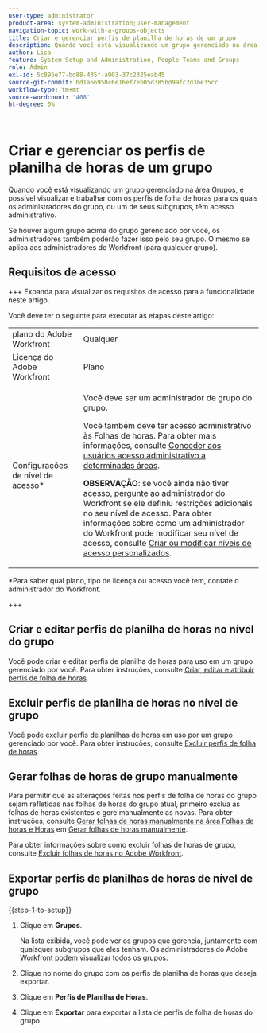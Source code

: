 ```yaml
---
user-type: administrator
product-area: system-administration;user-management
navigation-topic: work-with-a-groups-objects
title: Criar e gerenciar perfis de planilha de horas de um grupo
description: Quando você está visualizando um grupo gerenciado na área Grupos, é possível visualizar e trabalhar com os perfis de folha de horas para os quais os administradores do grupo, ou um de seus subgrupos, têm acesso administrativo.
author: Lisa
feature: System Setup and Administration, People Teams and Groups
role: Admin
exl-id: 5c895e77-bd88-435f-a903-37c2325eab45
source-git-commit: bd1a66950c6e16ef7eb05d385bd99fc2d3be35cc
workflow-type: tm+mt
source-wordcount: '408'
ht-degree: 0%

---
```


# Criar e gerenciar os perfis de planilha de horas de um grupo

<!--
<p data-mc-conditions="QuicksilverOrClassic.Draft mode">Do this to other step articles about objects and groups? Remove steps and point to main article; add group or step in that article. Already done previously for approval processes.</p>
-->

Quando você está visualizando um grupo gerenciado na área Grupos, é possível visualizar e trabalhar com os perfis de folha de horas para os quais os administradores do grupo, ou um de seus subgrupos, têm acesso administrativo.

Se houver algum grupo acima do grupo gerenciado por você, os administradores também poderão fazer isso pelo seu grupo. O mesmo se aplica aos administradores do Workfront (para qualquer grupo).

## Requisitos de acesso

+++ Expanda para visualizar os requisitos de acesso para a funcionalidade neste artigo.

Você deve ter o seguinte para executar as etapas deste artigo:

<table style="table-layout:auto"> 
 <col> 
 <col> 
 <tbody> 
  <tr> 
   <td role="rowheader">plano do Adobe Workfront</td> 
   <td>Qualquer</td> 
  </tr> 
  <tr> 
   <td role="rowheader">Licença do Adobe Workfront</td> 
   <td>Plano</td> 
  </tr> 
  <tr> 
   <td role="rowheader">Configurações de nível de acesso*</td> 
   <td> <p>Você deve ser um administrador de grupo do grupo.</p>  <p>Você também deve ter acesso administrativo às Folhas de horas. Para obter mais informações, consulte <a href="../../../administration-and-setup/add-users/configure-and-grant-access/grant-users-admin-access-certain-areas.md" class="MCXref xref" data-mc-variable-override="">Conceder aos usuários acesso administrativo a determinadas áreas</a>.</p>  <p><b>OBSERVAÇÃO</b>: se você ainda não tiver acesso, pergunte ao administrador do Workfront se ele definiu restrições adicionais no seu nível de acesso. Para obter informações sobre como um administrador do Workfront pode modificar seu nível de acesso, consulte <a href="../../../administration-and-setup/add-users/configure-and-grant-access/create-modify-access-levels.md" class="MCXref xref" data-mc-variable-override="">Criar ou modificar níveis de acesso personalizados</a>.</p> </td> 
  </tr> 
 </tbody> 
</table>

&#42;Para saber qual plano, tipo de licença ou acesso você tem, contate o administrador do Workfront.

+++

## Criar e editar perfis de planilha de horas no nível do grupo

Você pode criar e editar perfis de planilha de horas para uso em um grupo gerenciado por você. Para obter instruções, consulte [Criar, editar e atribuir perfis de folha de horas](../../../timesheets/create-and-manage-timesheets/create-timesheet-profiles.md).

## Excluir perfis de planilha de horas no nível de grupo

Você pode excluir perfis de planilhas de horas em uso por um grupo gerenciado por você. Para obter instruções, consulte [Excluir perfis de folha de horas](../../../timesheets/create-and-manage-timesheets/delete-timesheet-profiles.md).

## Gerar folhas de horas de grupo manualmente

Para permitir que as alterações feitas nos perfis de folha de horas do grupo sejam refletidas nas folhas de horas do grupo atual, primeiro exclua as folhas de horas existentes e gere manualmente as novas. Para obter instruções, consulte [Gerar folhas de horas manualmente na área Folhas de horas e Horas](../../../timesheets/create-and-manage-timesheets/manually-generate-timesheets.md#manually) em [Gerar folhas de horas manualmente](../../../timesheets/create-and-manage-timesheets/manually-generate-timesheets.md).

Para obter informações sobre como excluir folhas de horas de grupo, consulte [Excluir folhas de horas no Adobe Workfront](../../../timesheets/create-and-manage-timesheets/delete-timesheets.md).

## Exportar perfis de planilhas de horas de nível de grupo

{{step-1-to-setup}}

1. Clique em **Grupos**.

   Na lista exibida, você pode ver os grupos que gerencia, juntamente com quaisquer subgrupos que eles tenham. Os administradores do Adobe Workfront podem visualizar todos os grupos.

1. Clique no nome do grupo com os perfis de planilha de horas que deseja exportar.
1. Clique em **Perfis de Planilha de Horas**.
1. Clique em **Exportar** para exportar a lista de perfis de folha de horas do grupo.
